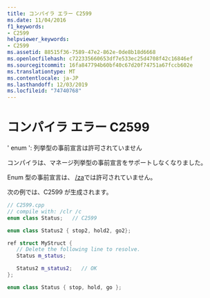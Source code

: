 ```yaml
---
title: コンパイラ エラー C2599
ms.date: 11/04/2016
f1_keywords:
- C2599
helpviewer_keywords:
- C2599
ms.assetid: 88515f36-7589-47e2-862e-0de8b18d6668
ms.openlocfilehash: c722335660653df7e533ec25d4708f42c16846ef
ms.sourcegitcommit: 16fa847794b60bf40c67d20f74751a67fccb602e
ms.translationtype: MT
ms.contentlocale: ja-JP
ms.lasthandoff: 12/03/2019
ms.locfileid: "74740768"
---
```

# <a name="compiler-error-c2599"></a>コンパイラ エラー C2599

' enum ': 列挙型の事前宣言は許可されていません

コンパイラは、マネージ列挙型の事前宣言をサポートしなくなりました。

Enum 型の事前宣言は、 [/za](../../build/reference/za-ze-disable-language-extensions.md)では許可されていません。

次の例では、C2599 が生成されます。

```cpp
// C2599.cpp
// compile with: /clr /c
enum class Status;   // C2599

enum class Status2 { stop2, hold2, go2};

ref struct MyStruct {
   // Delete the following line to resolve.
   Status m_status;

   Status2 m_status2;   // OK
};

enum class Status { stop, hold, go };
```
